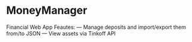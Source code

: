 # MoneyManager
Financial Web App
Feautes:
— Manage deposits and import/export them from/to JSON
— View assets via Tinkoff API
